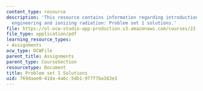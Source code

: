 ```yaml
---
content_type: resource
description: 'This resource contains information regarding introduction to nuclear
  engineering and ionizing radiation: Problem set 1 solutions.'
file: https://ol-ocw-studio-app-production.s3.amazonaws.com/courses/22-01-introduction-to-nuclear-engineering-and-ionizing-radiation-fall-2016/769daae041da4a6c5db1977f7ba163e3_MIT22_01F16_ProblemSet1Sol.pdf
file_type: application/pdf
learning_resource_types:
- Assignments
ocw_type: OCWFile
parent_title: Assignments
parent_type: CourseSection
resourcetype: Document
title: Problem set 1 Solutions
uid: 769daae0-41da-4a6c-5db1-977f7ba163e3
---
```

